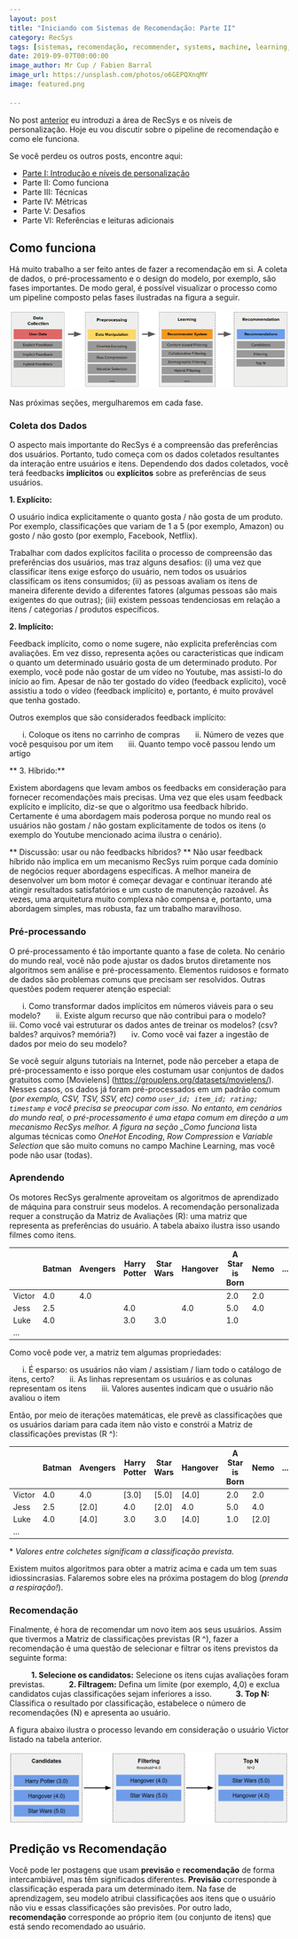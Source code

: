 ```yaml
---
layout: post
title: "Iniciando com Sistemas de Recomendação: Parte II"
category: RecSys
tags: [sistemas, recomendação, recommender, systems, machine, learning, recsys, recommendation]
date: 2019-09-07T00:00:00
image_author: Mr Cup / Fabien Barral
image_url: https://unsplash.com/photos/o6GEPQXnqMY
image: featured.png

---
```


No post [anterior](/pt/blog/2019/2019-08-13-Iniciando_com_sistemas_de_recomendacao_parte_I/) eu introduzi a área de RecSys e os níveis de personalização. Hoje eu vou discutir sobre o pipeline de recomendação e como ele funciona.

Se você perdeu os outros posts, encontre aqui:

- [Parte I: Introdução e níveis de personalização](/pt/blog/2019/2019-08-13-Iniciando_com_sistemas_de_recomendacao_parte_I/)
- Parte II: Como funciona
- Parte III: Técnicas
- Parte IV: Métricas
- Parte V: Desafios
- Parte VI: Referências e leituras adicionais

## Como funciona

Há muito trabalho a ser feito antes de fazer a recomendação em si. A coleta de dados, o pré-processamento e o design do modelo, por exemplo, são fases importantes. De modo geral, é possível visualizar o processo como um pipeline composto pelas fases ilustradas na figura a seguir.

![Recommender System Pipeline](./recsys_phases.png "Recommender System Pipeline")

Nas próximas seções, mergulharemos em cada fase.

### Coleta dos Dados

O aspecto mais importante do RecSys é a compreensão das preferências dos usuários. Portanto, tudo começa com os dados coletados resultantes da interação entre usuários e itens. Dependendo dos dados coletados, você terá feedbacks **implícitos** ou **explícitos** sobre as preferências de seus usuários.

**1. Explícito:**

O usuário indica explicitamente o quanto gosta / não gosta de um produto. Por exemplo, classificações que variam de 1 a 5 (por exemplo, Amazon) ou gosto / não gosto (por exemplo, Facebook, Netflix).

Trabalhar com dados explícitos facilita o processo de compreensão das preferências dos usuários, mas traz alguns desafios: (i) uma vez que classificar itens exige esforço do usuário, nem todos os usuários classificam os itens consumidos; (ii) as pessoas avaliam os itens de maneira diferente devido a diferentes fatores (algumas pessoas são mais exigentes do que outras); (iii) existem pessoas tendenciosas em relação a itens / categorias / produtos específicos.

**2. Implícito:**

Feedback implícito, como o nome sugere, não explicita preferências com avaliações. Em vez disso, representa ações ou características que indicam o quanto um determinado usuário gosta de um determinado produto. Por exemplo, você pode não gostar de um vídeo no Youtube, mas assisti-lo do início ao fim. Apesar de não ter gostado do vídeo (feedback explícito), você assistiu a todo o vídeo (feedback implícito) e, portanto, é muito provável que tenha gostado.

Outros exemplos que são considerados feedback implícito:

&nbsp;&nbsp;&nbsp;&nbsp;&nbsp; i. Coloque os itens no carrinho de compras
&nbsp;&nbsp;&nbsp;&nbsp;&nbsp; ii. Número de vezes que você pesquisou por um item
&nbsp;&nbsp;&nbsp;&nbsp;&nbsp; iii. Quanto tempo você passou lendo um artigo

** 3. Híbrido:**

Existem abordagens que levam ambos os feedbacks em consideração para fornecer recomendações mais precisas. Uma vez que eles usam feedback explícito e implícito, diz-se que o algoritmo usa feedback híbrido. Certamente é uma abordagem mais poderosa porque no mundo real os usuários não gostam / não gostam explicitamente de todos os itens (o exemplo do Youtube mencionado acima ilustra o cenário).

** Discussão: usar ou não feedbacks híbridos? **
Não usar feedback híbrido não implica em um mecanismo RecSys ruim porque cada domínio de negócios requer abordagens específicas. A melhor maneira de desenvolver um bom motor é começar devagar e continuar iterando até atingir resultados satisfatórios e um custo de manutenção razoável. Às vezes, uma arquitetura muito complexa não compensa e, portanto, uma abordagem simples, mas robusta, faz um trabalho maravilhoso.

### Pré-processando

O pré-processamento é tão importante quanto a fase de coleta. No cenário do mundo real, você não pode ajustar os dados brutos diretamente nos algoritmos sem análise e pré-processamento. Elementos ruidosos e formato de dados são problemas comuns que precisam ser resolvidos. Outras questões podem requerer atenção especial:

&nbsp;&nbsp;&nbsp;&nbsp;&nbsp; i. Como transformar dados implícitos em números viáveis ​​para o seu modelo?
&nbsp;&nbsp;&nbsp;&nbsp;&nbsp; ii. Existe algum recurso que não contribui para o modelo?
&nbsp;&nbsp;&nbsp;&nbsp;&nbsp; iii. Como você vai estruturar os dados antes de treinar os modelos? (csv? baldes? arquivos? memória?)
&nbsp;&nbsp;&nbsp;&nbsp;&nbsp; iv. Como você vai fazer a ingestão de dados por meio do seu modelo?

Se você seguir alguns tutoriais na Internet, pode não perceber a etapa de pré-processamento e isso porque eles costumam usar conjuntos de dados gratuitos como [Movielens] (https://grouplens.org/datasets/movielens/). Nesses casos, os dados já foram pré-processados ​​em um padrão comum (_por exemplo, CSV, TSV, SSV, etc) como `user_id; item_id; rating; timestamp` e você precisa se preocupar com isso. No entanto, em cenários do mundo real, o pré-processamento é uma etapa comum em direção a um mecanismo RecSys melhor. A figura na seção \_Como funciona_ lista algumas técnicas como _OneHot Encoding_, _Row Compression_ e _Variable Selection_ que são muito comuns no campo Machine Learning, mas você pode não usar (todas).

### Aprendendo

Os motores RecSys geralmente aproveitam os algoritmos de aprendizado de máquina para construir seus modelos. A recomendação personalizada requer a construção da Matriz de Avaliações (R): uma matriz que representa as preferências do usuário. A tabela abaixo ilustra isso usando filmes como itens.

|        | Batman | Avengers | Harry Potter | Star Wars | Hangover | A Star is Born | Nemo | ... |
| ------ | ------ | -------- | ------------ | --------- | -------- | -------------- | ---- | --- |
| Victor | 4.0    | 4.0      |              |           |          | 2.0            | 2.0  |     |
| Jess   | 2.5    |          | 4.0          |           | 4.0      | 5.0            | 4.0  |     |
| Luke   | 4.0    |          | 3.0          | 3.0       |          | 1.0            |      |     |
| ...    |        |          |              |           |          |                |      |     |

Como você pode ver, a matriz tem algumas propriedades:

&nbsp;&nbsp;&nbsp;&nbsp;&nbsp; i. É esparso: os usuários não viam / assistiam / liam todo o catálogo de itens, certo?
&nbsp;&nbsp;&nbsp;&nbsp;&nbsp; ii. As linhas representam os usuários e as colunas representam os itens
&nbsp;&nbsp;&nbsp;&nbsp;&nbsp; iii. Valores ausentes indicam que o usuário não avaliou o item

Então, por meio de iterações matemáticas, ele prevê as classificações que os usuários dariam para cada item não visto e constrói a Matriz de classificações previstas (R ^):

|        | Batman | Avengers | Harry Potter | Star Wars | Hangover | A Star is Born | Nemo  | ... |
| ------ | ------ | -------- | ------------ | --------- | -------- | -------------- | ----- | --- |
| Victor | 4.0    | 4.0      | [3.0]        | [5.0]     | [4.0]    | 2.0            | 2.0   |     |
| Jess   | 2.5    | [2.0]    | 4.0          | [2.0]     | 4.0      | 5.0            | 4.0   |     |
| Luke   | 4.0    | [4.0]    | 3.0          | 3.0       | [4.0]    | 1.0            | [2.0] |     |
| ...    |        |          |              |           |          |                |       |     |

\* _Valores entre colchetes significam a classificação prevista._

Existem muitos algoritmos para obter a matriz acima e cada um tem suas idiossincrasias. Falaremos sobre eles na próxima postagem do blog (_prenda a respiração!_).

### Recomendação

Finalmente, é hora de recomendar um novo item aos seus usuários. Assim que tivermos a Matriz de classificações previstas (R ^), fazer a recomendação é uma questão de selecionar e filtrar os itens previstos da seguinte forma:

&nbsp; &nbsp; &nbsp; &nbsp; &nbsp; **1. Selecione os candidatos:** Selecione os itens cujas avaliações foram previstas.
&nbsp; &nbsp; &nbsp; &nbsp; &nbsp; **2. Filtragem:** Defina um limite (por exemplo, 4,0) e exclua candidatos cujas classificações sejam inferiores a isso.
&nbsp; &nbsp; &nbsp; &nbsp; &nbsp; **3. Top N:** Classifica o resultado por classificação, estabelece o número de recomendações (N) e apresenta ao usuário.

A figura abaixo ilustra o processo levando em consideração o usuário Victor listado na tabela anterior.

![RecSys Filtering](./recsys_filtering.png "RecSys Filtering")

## Predição vs Recomendação

Você pode ler postagens que usam **previsão** e **recomendação** de forma intercambiável, mas têm significados diferentes. **Previsão** corresponde à classificação esperada para um determinado item. Na fase de aprendizagem, seu modelo atribui classificações aos itens que o usuário não viu e essas classificações são previsões. Por outro lado, **recomendação** corresponde ao próprio item (ou conjunto de itens) que está sendo recomendado ao usuário.
